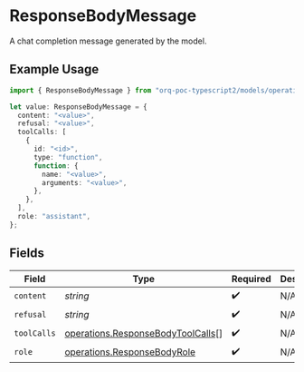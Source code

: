 # ResponseBodyMessage

A chat completion message generated by the model.

## Example Usage

```typescript
import { ResponseBodyMessage } from "orq-poc-typescript2/models/operations";

let value: ResponseBodyMessage = {
  content: "<value>",
  refusal: "<value>",
  toolCalls: [
    {
      id: "<id>",
      type: "function",
      function: {
        name: "<value>",
        arguments: "<value>",
      },
    },
  ],
  role: "assistant",
};
```

## Fields

| Field                                                                                  | Type                                                                                   | Required                                                                               | Description                                                                            |
| -------------------------------------------------------------------------------------- | -------------------------------------------------------------------------------------- | -------------------------------------------------------------------------------------- | -------------------------------------------------------------------------------------- |
| `content`                                                                              | *string*                                                                               | :heavy_check_mark:                                                                     | N/A                                                                                    |
| `refusal`                                                                              | *string*                                                                               | :heavy_check_mark:                                                                     | N/A                                                                                    |
| `toolCalls`                                                                            | [operations.ResponseBodyToolCalls](../../models/operations/responsebodytoolcalls.md)[] | :heavy_check_mark:                                                                     | N/A                                                                                    |
| `role`                                                                                 | [operations.ResponseBodyRole](../../models/operations/responsebodyrole.md)             | :heavy_check_mark:                                                                     | N/A                                                                                    |